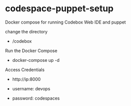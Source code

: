 # codespace-puppet-setup

Docker compose for running Codebox Web IDE and puppet


change the directory
   -  /codebox

Run the Docker Compose

   - docker-compose up -d

Access Credentials

   - http://ip:8000

   - username: devops
   - password: codespaces
